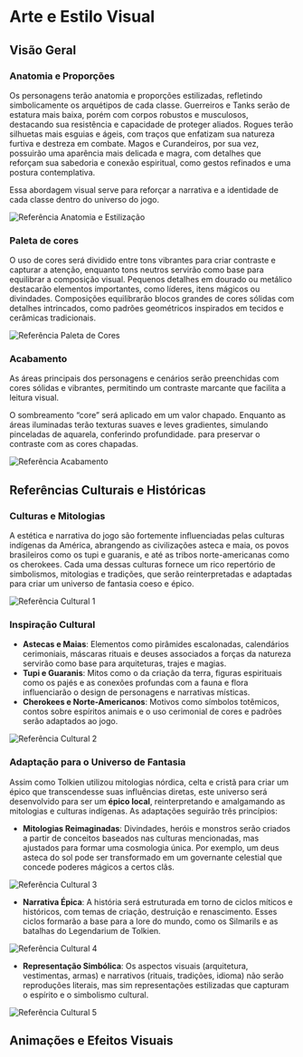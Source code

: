 # Arte e Estilo Visual

## Visão Geral

### Anatomia e Proporções

Os personagens terão anatomia e proporções estilizadas, refletindo simbolicamente os arquétipos de cada classe. Guerreiros e Tanks serão de estatura mais baixa, porém com corpos robustos e musculosos, destacando sua resistência e capacidade de proteger aliados. Rogues terão silhuetas mais esguias e ágeis, com traços que enfatizam sua natureza furtiva e destreza em combate. Magos e Curandeiros, por sua vez, possuirão uma aparência mais delicada e magra, com detalhes que reforçam sua sabedoria e conexão espiritual, como gestos refinados e uma postura contemplativa.

Essa abordagem visual serve para reforçar a narrativa e a identidade de cada classe dentro do universo do jogo.

![Referência Anatomia e Estilização](../../../static/img/gdd-imgs/anatomy_reference.png)

### Paleta de cores

O uso de cores será dividido entre tons vibrantes para criar contraste e capturar a atenção, enquanto tons neutros servirão como base para equilibrar a composição visual. Pequenos detalhes em dourado ou metálico destacarão elementos importantes, como líderes, itens mágicos ou divindades.
Composições equilibrarão blocos grandes de cores sólidas com detalhes intrincados, como padrões geométricos inspirados em tecidos e cerâmicas tradicionais.

![Referência Paleta de Cores](../../../static/img/gdd-imgs/color_reference.png)

### Acabamento

As áreas principais dos personagens e cenários serão preenchidas com cores sólidas e vibrantes, permitindo um contraste marcante que facilita a leitura visual.

O sombreamento “core” será aplicado em um valor chapado. Enquanto as áreas iluminadas terão texturas suaves e leves gradientes, simulando pinceladas de aquarela, conferindo profundidade. para preservar o contraste com as cores chapadas.

![Referência Acabamento](../../../static/img/gdd-imgs/acabamento_reference.png)

## Referências Culturais e Históricas

### Culturas e Mitologias

A estética e narrativa do jogo são fortemente influenciadas pelas culturas indígenas da América, abrangendo as civilizações asteca e maia, os povos brasileiros como os tupi e guaranis, e até as tribos norte-americanas como os cherokees. Cada uma dessas culturas fornece um rico repertório de simbolismos, mitologias e tradições, que serão reinterpretadas e adaptadas para criar um universo de fantasia coeso e épico.

![Referência Cultural 1](../../../static/img/gdd-imgs/culref1_reference.png)

### Inspiração Cultural

- **Astecas e Maias**: Elementos como pirâmides escalonadas, calendários cerimoniais, máscaras rituais e deuses associados a forças da natureza servirão como base para arquiteturas, trajes e magias.
- **Tupi e Guaranis**: Mitos como o da criação da terra, figuras espirituais como os pajés e as conexões profundas com a fauna e flora influenciarão o design de personagens e narrativas místicas.
- **Cherokees e Norte-Americanos**: Motivos como símbolos totêmicos, contos sobre espíritos animais e o uso cerimonial de cores e padrões serão adaptados ao jogo.

![Referência Cultural 2](../../../static/img/gdd-imgs/culref2_reference.png)

### Adaptação para o Universo de Fantasia

Assim como Tolkien utilizou mitologias nórdica, celta e cristã para criar um épico que transcendesse suas influências diretas, este universo será desenvolvido para ser um **épico local**, reinterpretando e amalgamando as mitologias e culturas indígenas. As adaptações seguirão três princípios:

- **Mitologias Reimaginadas**: Divindades, heróis e monstros serão criados a partir de conceitos baseados nas culturas mencionadas, mas ajustados para formar uma cosmologia única. Por exemplo, um deus asteca do sol pode ser transformado em um governante celestial que concede poderes mágicos a certos clãs.

![Referência Cultural 3](../../../static/img/gdd-imgs/culref3_reference.png)

- **Narrativa Épica**: A história será estruturada em torno de ciclos míticos e históricos, com temas de criação, destruição e renascimento. Esses ciclos formarão a base para a lore do mundo, como os Silmarils e as batalhas do Legendarium de Tolkien.

![Referência Cultural 4](../../../static/img/gdd-imgs/culref4_reference.png)

- **Representação Simbólica**: Os aspectos visuais (arquitetura, vestimentas, armas) e narrativos (rituais, tradições, idioma) não serão reproduções literais, mas sim representações estilizadas que capturam o espírito e o simbolismo cultural.

![Referência Cultural 5](../../../static/img/gdd-imgs/culref5_reference.png)

## Animações e Efeitos Visuais

